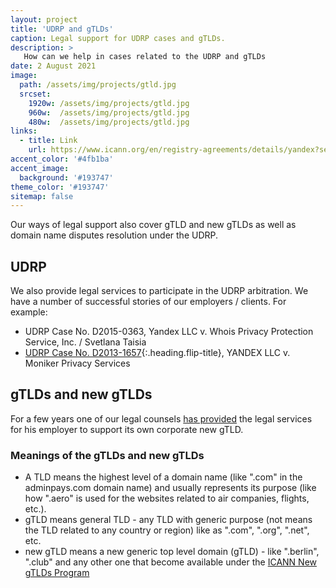 ```yaml
---
layout: project
title: 'UDRP and gTLDs'
caption: Legal support for UDRP cases and gTLDs.
description: >
   How can we help in cases related to the UDRP and gTLDs  
date: 2 August 2021
image: 
  path: /assets/img/projects/gtld.jpg
  srcset: 
    1920w: /assets/img/projects/gtld.jpg
    960w:  /assets/img/projects/gtld.jpg
    480w:  /assets/img/projects/gtld.jpg
links:
  - title: Link
    url: https://www.icann.org/en/registry-agreements/details/yandex?section=agreement
accent_color: '#4fb1ba'
accent_image:
  background: '#193747'
theme_color: '#193747'
sitemap: false
---
```


Our ways of legal support also cover gTLD and new gTLDs as well as domain name disputes resolution under the UDRP.

## UDRP

We also provide legal services to participate in the UDRP arbitration. We have a number of successful stories of our employers / clients. For example:
* UDRP Case No. D2015-0363,  Yandex LLC v. Whois Privacy Protection Service, Inc. / Svetlana Taisia 
* [UDRP Case No. D2013-1657](../../blog/example/2021-07-23-udrp-d2013-1657){:.heading.flip-title},  YANDEX LLC v. Moniker Privacy Services 

## gTLDs and new gTLDs

For a few years one of our legal counsels [has provided](https://itp.cdn.icann.org/en/files/registry-agreements/yandex/yandex-contacts-16jul14-en.pdf) the legal services for his employer to support its own corporate new gTLD.

### Meanings of the gTLDs and new gTLDs

* A TLD means the highest level of a domain name (like ".com" in the adminpays.com domain name) and usually represents its purpose (like how ".aero" is used for the websites related to air companies, flights, etc.). 
* gTLD means general TLD - any TLD with generic purpose (not means the TLD related to any country or region) like as ".com", ".org", ".net", etc.
* new gTLD means a new generic top level domain (gTLD) - like ".berlin", ".club" and any other one that become available under the [ICANN New gTLDs Program](https://newgtlds.icann.org/en/)
